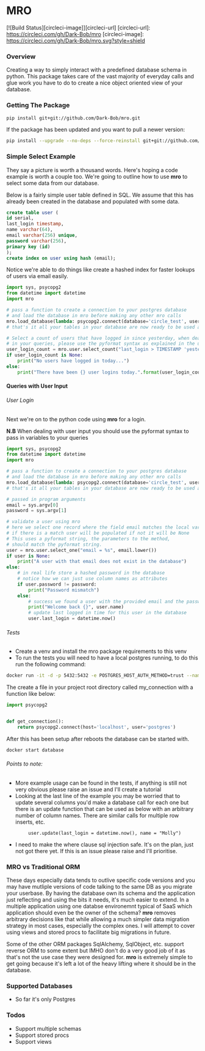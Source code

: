 # MRO
[![Build Status][circleci-image]][circleci-url]
[circleci-url]: https://circleci.com/gh/Dark-Bob/mro
[circleci-image]: https://circleci.com/gh/Dark-Bob/mro.svg?style=shield

### Overview

Creating a way to simply interact with a predefined database schema in python. This package takes care of the vast majority of everyday calls and glue work you have to do to create a nice object oriented view of your database. 

### Getting The Package

```bash
pip install git+git://github.com/Dark-Bob/mro.git
```

If the package has been updated and you want to pull a newer version:

```bash
pip install --upgrade --no-deps --force-reinstall git+git://github.com/Dark-Bob/mro.git
```

### Simple Select Example 

They say a picture is worth a thousand words. Here's hoping a code example is worth a couple too. We're going to outline how to use **mro** to select
some data from our database. 

Below is a fairly simple user table defined in SQL. We assume that this has already been created in the database and populated with some data.

```sql
create table user (
id serial, 
last_login timestamp,
name varchar(64),
email varchar(256) unique,
password varchar(256),
primary key (id)
);
create index on user using hash (email);
```
Notice we're able to do things like create a hashed index for faster lookups of users via email easily.


```python
import sys, psycopg2
from datetime import datetime
import mro

# pass a function to create a connection to your postgres database
# and load the database in mro before making any other mro calls
mro.load_database(lambda: psycopg2.connect(database='circle_test', user='ubuntu'))
# that's it all your tables in your database are now ready to be used as classes

# Select a count of users that have logged in since yesterday, when dealing with user input
# in your queries, please use the pyformat syntax as explained in the user login example below
user_login_count = mro.user.select_count("last_login > TIMESTAMP 'yesterday'")
if user_login_count is None:
    print("No users have logged in today...")
else:
    print("There have been {} user logins today.".format(user_login_count))
```

#### Queries with User Input
###### User Login

Next we're on to the python code using **mro** for a login.

**N.B** When dealing with user input you should use the pyformat syntax to pass in variables to your queries

```python
import sys, psycopg2
from datetime import datetime
import mro

# pass a function to create a connection to your postgres database
# and load the database in mro before making any other mro calls
mro.load_database(lambda: psycopg2.connect(database='circle_test', user='ubuntu'))
# that's it all your tables in your database are now ready to be used as classes

# passed in program arguments
email = sys.argv[0]
password = sys.argv[1]

# validate a user using mro
# here we select one record where the field email matches the local variable
# if there is a match user will be populated if not it will be None
# This uses a pyformat string, the parameters to the method,
# should match the pyformat string.
user = mro.user.select_one("email = %s", email.lower())
if user is None:
    print("A user with that email does not exist in the database")
else:
    # in real life store a hashed password in the database
    # notice how we can just use column names as attributes
    if user.password != password:
        print("Password mismatch")
    else:
        # success we found a user with the provided email and the password matched
        print("Welcome back {}", user.name)
        # update last logged in time for this user in the database
        user.last_login = datetime.now()
```
###### Tests
- Create a venv and install the mro package requirements to this venv
- To run the tests you will need to have a local postgres running, to do this run the following command:

```bash
docker run -it -d -p 5432:5432 -e POSTGRES_HOST_AUTH_METHOD=trust --name database postgres
```

The create a file in your project root directory called my_connection with a function like below:

```python
import psycopg2


def get_connection():
    return psycopg2.connect(host='localhost', user='postgres')
```

After this has been setup after reboots the database can be started with.

```bash
docker start database
```


###### Points to note:
- More example usage can be found in the tests, if anything is still not very obvious please raise an issue and I'll create a tutorial
- Looking at the last line of the example you may be worried that to update several columns you'd make a database call for each one but there is an update function that can be used as below with an arbitrary number of column names. There are similar calls for multiple row inserts, etc.
```
        user.update(last_login = datetime.now(), name = "Molly")
```
- I need to make the where clause sql injection safe. It's on the plan, just not got there yet. If this is an issue please raise and I'll prioritise.

### MRO vs Traditional ORM

These days especially data tends to outlive specific code versions and you may have mutliple versions of code talking to the same DB as you migrate your userbase. By having the database own its schema and the application just reflecting and using the bits it needs, it's much easier to extend. In a multiple application using one databse environemnt typical of SaaS which application should even be the owner of the schema? **mro** removes arbitrary decisions like that while allowing a much simpler data migration strategy in most cases, especially the complex ones. I will attempt to cover using views and stored procs to facilitate big migrations in future.

Some of the other ORM packages SqlAlchemy, SqlObject, etc. support reverse ORM to some extent but IMHO don't do a very good job of it as that's not the use case they were designed for. **mro** is extremely simple to get going because it's left a lot of the heavy lifting where it should be in the database.

### Supported Databases
- So far it's only Postgres

### Todos
- Support multiple schemas
- Support stored procs
- Support views



